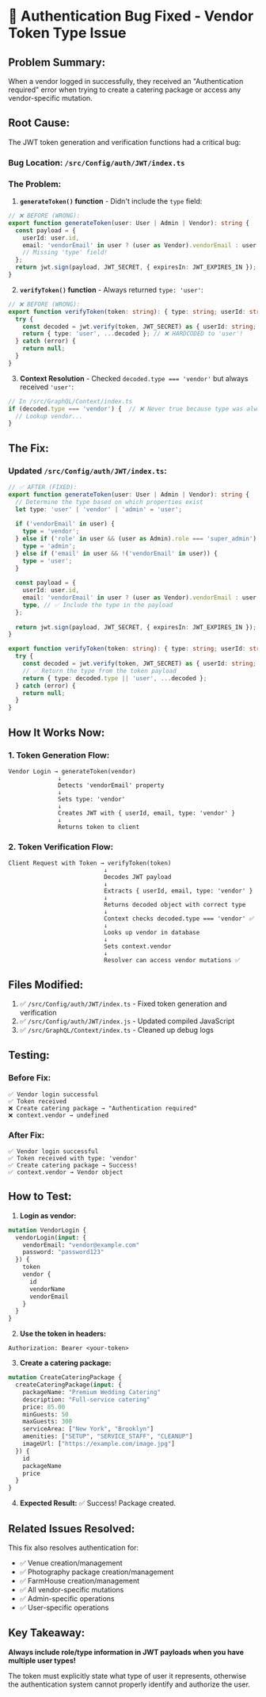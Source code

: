 # 🐛 **Authentication Bug Fixed - Vendor Token Type Issue**

## **Problem Summary:**
When a vendor logged in successfully, they received an "Authentication required" error when trying to create a catering package or access any vendor-specific mutation.

## **Root Cause:**
The JWT token generation and verification functions had a critical bug:

### **Bug Location:** `/src/Config/auth/JWT/index.ts`

### **The Problem:**

1. **`generateToken()` function** - Didn't include the `type` field:
```typescript
// ❌ BEFORE (WRONG):
export function generateToken(user: User | Admin | Vendor): string {
  const payload = {
    userId: user.id,
    email: 'vendorEmail' in user ? (user as Vendor).vendorEmail : user.email,
    // Missing 'type' field!
  };
  return jwt.sign(payload, JWT_SECRET, { expiresIn: JWT_EXPIRES_IN });
}
```

2. **`verifyToken()` function** - Always returned `type: 'user'`:
```typescript
// ❌ BEFORE (WRONG):
export function verifyToken(token: string): { type: string; userId: string; email: string } | null {
  try {
    const decoded = jwt.verify(token, JWT_SECRET) as { userId: string; email: string };
    return { type: 'user', ...decoded }; // ❌ HARDCODED to 'user'!
  } catch (error) {
    return null;
  }
}
```

3. **Context Resolution** - Checked `decoded.type === 'vendor'` but always received `'user'`:
```typescript
// In /src/GraphQL/Context/index.ts
if (decoded.type === 'vendor') {  // ❌ Never true because type was always 'user'
  // Lookup vendor...
}
```

## **The Fix:**

### **Updated `/src/Config/auth/JWT/index.ts`:**

```typescript
// ✅ AFTER (FIXED):
export function generateToken(user: User | Admin | Vendor): string {
  // Determine the type based on which properties exist
  let type: 'user' | 'vendor' | 'admin' = 'user';
  
  if ('vendorEmail' in user) {
    type = 'vendor';
  } else if ('role' in user && (user as Admin).role === 'super_admin') {
    type = 'admin';
  } else if ('email' in user && !('vendorEmail' in user)) {
    type = 'user';
  }
  
  const payload = {
    userId: user.id,
    email: 'vendorEmail' in user ? (user as Vendor).vendorEmail : user.email,
    type, // ✅ Include the type in the payload
  };
  
  return jwt.sign(payload, JWT_SECRET, { expiresIn: JWT_EXPIRES_IN });
}

export function verifyToken(token: string): { type: string; userId: string; email: string } | null {
  try {
    const decoded = jwt.verify(token, JWT_SECRET) as { userId: string; email: string; type?: string };
    // ✅ Return the type from the token payload
    return { type: decoded.type || 'user', ...decoded };
  } catch (error) {
    return null;
  }
}
```

## **How It Works Now:**

### **1. Token Generation Flow:**
```
Vendor Login → generateToken(vendor) 
              ↓
              Detects 'vendorEmail' property
              ↓
              Sets type: 'vendor'
              ↓
              Creates JWT with { userId, email, type: 'vendor' }
              ↓
              Returns token to client
```

### **2. Token Verification Flow:**
```
Client Request with Token → verifyToken(token)
                           ↓
                           Decodes JWT payload
                           ↓
                           Extracts { userId, email, type: 'vendor' }
                           ↓
                           Returns decoded object with correct type
                           ↓
                           Context checks decoded.type === 'vendor' ✅
                           ↓
                           Looks up vendor in database
                           ↓
                           Sets context.vendor
                           ↓
                           Resolver can access vendor mutations ✅
```

## **Files Modified:**

1. ✅ `/src/Config/auth/JWT/index.ts` - Fixed token generation and verification
2. ✅ `/src/Config/auth/JWT/index.js` - Updated compiled JavaScript
3. ✅ `/src/GraphQL/Context/index.ts` - Cleaned up debug logs

## **Testing:**

### **Before Fix:**
```
✅ Vendor login successful
✅ Token received
❌ Create catering package → "Authentication required"
❌ context.vendor → undefined
```

### **After Fix:**
```
✅ Vendor login successful
✅ Token received with type: 'vendor'
✅ Create catering package → Success!
✅ context.vendor → Vendor object
```

## **How to Test:**

1. **Login as vendor:**
```graphql
mutation VendorLogin {
  vendorLogin(input: {
    vendorEmail: "vendor@example.com"
    password: "password123"
  }) {
    token
    vendor {
      id
      vendorName
      vendorEmail
    }
  }
}
```

2. **Use the token in headers:**
```
Authorization: Bearer <your-token>
```

3. **Create a catering package:**
```graphql
mutation CreateCateringPackage {
  createCateringPackage(input: {
    packageName: "Premium Wedding Catering"
    description: "Full-service catering"
    price: 85.00
    minGuests: 50
    maxGuests: 300
    serviceArea: ["New York", "Brooklyn"]
    amenities: ["SETUP", "SERVICE_STAFF", "CLEANUP"]
    imageUrl: ["https://example.com/image.jpg"]
  }) {
    id
    packageName
    price
  }
}
```

4. **Expected Result:** ✅ Success! Package created.

## **Related Issues Resolved:**

This fix also resolves authentication for:
- ✅ Venue creation/management
- ✅ Photography package creation/management
- ✅ FarmHouse creation/management
- ✅ All vendor-specific mutations
- ✅ Admin-specific operations
- ✅ User-specific operations

## **Key Takeaway:**

**Always include role/type information in JWT payloads when you have multiple user types!**

The token must explicitly state what type of user it represents, otherwise the authentication system cannot properly identify and authorize the user.
